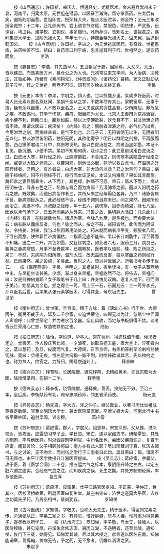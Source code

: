 <!-- { "loadSidebar": true } -->
　　按《山西通志》：许国祯，曲沃人，博通经史，尤精医术。金末避兵嵩州永宁县，河南平，归寓太原。元世袓在潜邸，以医征至瀚海，留守掌医药。庄太后有疾，国祯刻期而愈。世袓即位，授荣禄大夫，提点太医院事，赐金符；至元三年改授金虎符；十二年，迁礼部尚书。尝上疏言节财赋，禁服色，明怯律，严武备，设谏官，均卫兵，建学校，立朝仪，事多施行。凡所荐引，皆知名士，世袓嘉之，遂拜集贤大学士，进阶光禄大夫。卒年七十六，特赠金紫光禄大夫，谥忠宪，后追封蓟国公。　　按《古今医统》：许国祯，字进之，为元世袓掌医药，有奇效。世袓患痰，进药味苦不饮。祯曰：良药苦口利于病，忠言逆耳利于行。世袓然之，遂饮药而愈。
　　　　　李浩

　　按《滕县志》：李浩，其先曲阜人，五世袓官于滕，因家焉。大父义，父玉，皆以儒显。而浩喜医方术，慕仓公之为人也。元初常往来东平间，为人治病，决死生，其验如神。所著有《素问钩元》、《仲景或问》、《诸药论》甚精。窦文正默幼从其子元学，荐之元世袓，两老不可征，诏有司岁给衣米终其身。
　　　　　李杲

　　按《元史》本传：李杲，字明之，镇人也。世以赀雄乡里。杲幼岁好医药，时易人张元素以医名燕赵间，杲捐千金从之学，不数年尽传其业。家既富厚，无事于技，操有余以自重，人不敢以医名之。土大夫或病其资性高謇，少所降屈，非危急之疾，不敢谒也。其学于伤寒、痈疽、眼目病为尤长。北京人王善甫为京兆酒官，病小便不利，目睛凸出，腹胀如鼓，膝以上坚硬欲裂，饮食且不下，甘淡渗泄之药皆不效。杲谓众医曰：疾深矣！《内经》有之：膀胱者津液之府，必气化乃出焉。今用渗泄之剂，而病益甚者，是气不化也。启元子云：无阳者阴无以生，无阴者阳无以化。甘淡渗泄皆阳药，独阳无阴，其欲化得乎？明日以群阴之剂投，不再服而愈。西台掾萧君瑞二月中，病伤寒发热，医以白虎汤投之，病者面黑如墨，本证不复见，脉沉细，小便不禁。杲初不知用何药，及诊之曰：此立夏前误用白虎汤之过。白虎汤大寒，非行经之药，止能寒腑脏，不善用之，则伤寒本病隐曲于经络之闸。或更以大热之药救之，以苦阴邪，则他证必起，非所以救白虎也。有温药之升阳行经者，吾用之。有难者曰：白虎大寒，非大热何以救？君之治奈何？杲曰：病隐于经络间，阳不升则经不行，经行而本证见矣。本证又何难焉？果如其言而愈。魏邦彦之妻目翳暴生，从下而上，其色绿，肿痛不可忍。杲云：翳从下而上，病从阳明来也，绿非五色之正，殆肺与肾合而为病邪？乃泻肺肾之邪，而以入阳明之药为之使。既效矣，而他日病复作者三，其所从来之经与翳色各异。乃曰：诸脉皆属于目，脉病则目从之。此必经络不调，经络不调则目病未已。问之果然。因如所论而治之，疾遂不作。冯叔献之侄栎，年十五六，病伤寒，目赤而烦渴，脉七八至。医欲以承气汤下之，已煮药而杲适从外来。冯告之故，杲切脉大骇曰：几杀此儿！《内经》有言：在脉诸数为热，诸迟为寒。今脉八九至，是热极也。而会要大论云：病有脉从而病反者，何也？脉之而从，按之不鼓，诸阳皆然，此传而为阴证矣。令持姜、附来，我当以热因寒用法处之。药未就而病者爪甲变，顿服者八两，汗寻出而愈。陕帅郭巨济病偏枯，二指着足底不能伸。杲以长针刺骩中，深至骨而不知痛，出血一二升，其色如墨，又且缪刺之，如此者六七，服药三月，病良已。裴择之妻病寒热，月事不至者数年，已喘嗽矣，医者率以蛤蚧、桂、附之药投之。杲曰：不然。夫病阴为阳所搏，温剂太过，故无益而反害，投以寒血之药则经行矣。已而果然。杲之设施，多类此。当时之人，皆以神医目之。所著书今多传于世云。　　按《嘉莲燕语》：李杲，字明之。其袓贫时，夜坐读书，有一女子从室西地中出，与杲袓坐谈甚美。少顷，渐以身亲杲袓，杲袓屹然不动。将告去，杲袓问曰：汝是何神何鬼耶？女子取笔书于几上曰：许身愧比双南。遂复入地下。已而阅子美诗，始悟其为金也。掘之得金一笥，笥上压一石，石面刻云：金一笥畀李氏，孙以医名后世。后杲果从张元素学医术，尽得其业，号东垣先生。
　　　　　曾世荣

　　按《衡州府志》：曾世荣，号育溪，精于方脉，着《活幼心书》行于世。大德丙午，衡民不戒于火，延及二千余家，火迫世荣宅，四顾无以为计，忽颷尘中但闻人声喧呼：此曾世荣宅！并力进水百余器，烟止风收，而宅与书板俱得不焚。谈者皆云世荣用心仁恕，故造物默佑之也。
　　　　　陆怡

　　按《松江府志》：陆怡，字悦道，华亭人。常在杭州，得遗珠值千缗，候求者还之。尤善医。汴人段氏客比邻，一夕溘死，怡取马枥去底，置大釜上，舁死者内之，蒸以葱药；及旦，皮腐而气复。大德间，召至京师，右丞相答剌罕哈剌哈孙使切脉，竟曰：丞相无疾，惟左足大拇指一脉不到。时哈孙欲试其艺，先以物约之也。称为神人，欲官之，力辞归，赐号悦道处士。
　　　　　释普映

　　按《德兴县志》：释普映，长居院僧，通究释典，尤精岐黄术。元武宗取为太医，除授僧录司，在朝十二乍。
　　　　　释拳衡

　　按《德兴县志》：释拳衡，烧香院僧，通释典，善医，投剂无不效。至治三年，皇后疾。拳衡献药有功，赐号忠顺药师，领五省采药使。
　　　　　杨元直

　　按《祥符县志》：杨元直，字大方，泽之仲子。继父医业，以著书历仕世袓成英泰定数朝，官至文明馆大学士，兼太医院掌医卿。卒赠光禄大夫，河南北行中书省平章柱国，追封梁国，谥忠穆。
　　　　　葛应雷

　　按《苏州府志》：葛应雷，郡人，字震父。袓思恭，宋宣义郎。父从豫，进义校尉，皆攻医。应雷幼习举子业，学日进。宋亡，遂以家藏方书，研精覃思，其处方制剂，率与他医异。时浙西提刑李判官，中州名医也，尝因父疾自诊之，复咨于应雷。闻其言论，父子相顾骇愕曰：南方亦有此人耶？尽出所藏刘守真、张洁古诸书，与之讨论，无不吻合，而刘张之学行于江南者自此始。扁其斋曰：恒。谓医不可无恒也。由平江医学教授升江浙医官提举。　　按《吴县志》：葛应雷，字震父，攻于医，着《医学会同》二十卷，推五运六气之标本，察阴阳升降之左右，以定五脏六腑之虚实，合经络气血之注，而知疾病之候，死生之期。其处方制剂砭焫，率与他医异。
　　　　　葛应泽

　　按《苏州府志》：葛应泽，应雷弟，仕平江路官医提领。子正蒙，字仲正，世其业。居杉渎桥故第，所扁医室曰复生堂。其座右铭曰：济世之道莫大乎医，去疼之功莫先乎药。乃周丞相书，篆刻犹存。
　　　　　罗知悌

　　按《古今医统》：罗知悌，字敬夫，世称太无先生，精于医术，得金刘完素之传，旁通张从正、李杲二家之书，有异见，惟好静僻，厌与人接。惟丹溪为得意弟子，遂尽教以所学云。　　按《杭州府志》：罗知悌，字子敬，号太无，钱塘人，以医侍穆陵，甚见宠厚。丹溪朱彦修志医，遍历江湖，不遇明者，还至武陵，遇知悌，俟门下三载，始得见。知悌爱其诚，尽以其术授之。彦修遂以医名东南。知悌能词章，善挥翰，贫病无告，予之药，无不愈者，仍瞻以调理之资。
　　　　　朱震亨

